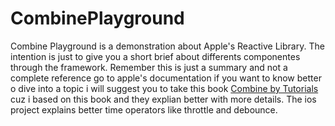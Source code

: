 # CombinePlayground
Combine Playground is a demonstration about Apple's Reactive Library. The intention is just to give you a short brief about differents componentes through the framework. Remember this is just a summary and not a complete reference go to apple's documentation if you want to know better o dive into a topic i will suggest you to take this book [Combine by Tutorials]( https://store.raywenderlich.com/products/combine-asynchronous-programming-with-swift) cuz i based on this book and they explian better with more details. The ios project explains better time operators like throttle and debounce.



